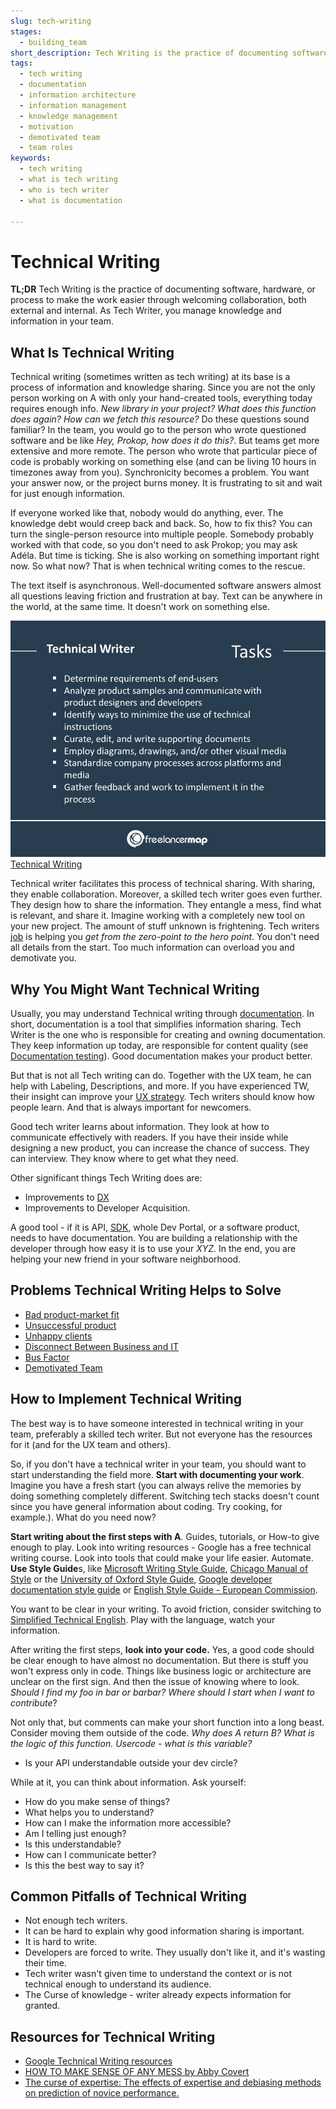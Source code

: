 ```yaml
---
slug: tech-writing
stages:
  - building_team
short_description: Tech Writing is the practice of documenting software, hardware, or process to make the work easier. As Tech Writer, you manage knowledge and information.
tags:
  - tech writing
  - documentation
  - information architecture
  - information management
  - knowledge management
  - motivation
  - demotivated team
  - team roles
keywords:
  - tech writing
  - what is tech writing
  - who is tech writer
  - what is documentation

---
```


# Technical Writing

**TL;DR** Tech Writing is the practice of documenting software, hardware, or process to make the work easier through welcoming collaboration, both external and internal. As Tech Writer, you manage knowledge and information in your team.

## What Is Technical Writing 

Technical writing (sometimes written as tech writing) at its base is a process of information and knowledge sharing. Since you are not the only person working on A with only your hand-created tools, everything today requires enough info. *New library in your project? What does this function does again? How can we fetch this resource?* Do these questions sound familiar? In the team, you would go to the person who wrote questioned software and be like *Hey, Prokop, how does it do this?*. But teams get more extensive and more remote. The person who wrote that particular piece of code is probably working on something else (and can be living 10 hours in timezones away from you). Synchronicity becomes a problem. You want your answer now, or the project burns money. It is frustrating to sit and wait for just enough information. 

If everyone worked like that, nobody would do anything, ever. The knowledge debt would creep back and back. So, how to fix this? You can turn the single-person resource into multiple people. Somebody probably worked with that code, so you don't need to ask Prokop; you may ask Adéla. But time is ticking. She is also working on something important right now. So what now? That is when technical writing comes to the rescue.

The text itself is asynchronous. Well-documented software answers almost all questions leaving friction and frustration at bay. Text can be anywhere in the world, at the same time. It doesn't work on something else.

![Alt Name](/files/tw.jpg)
[Technical Writing](https://www.freelancermap.com/blog/what-does-a-technical-writer-do/)

Technical writer facilitates this process of technical sharing. With sharing, they enable collaboration. Moreover, a skilled tech writer goes even further. They design how to share the information. They entangle a mess, find what is relevant, and share it. Imagine working with a completely new tool on your new project. The amount of stuff unknown is frightening. Tech writers [job](/practices/jtbd) is helping you *get from the zero-point to the hero point*. You don't need all details from the start. Too much information can overload you and demotivate you. 
  
## Why You Might Want Technical Writing 

Usually, you may understand Technical writing through [documentation](/practices/documentation). In short, documentation is a tool that simplifies information sharing. Tech Writer is the one who is responsible for creating and owning documentation. They keep information up today, are responsible for content quality (see [Documentation testing](/practices/documentation-testing)). Good documentation makes your product better.

But that is not all Tech writing can do. Together with the UX team, he can help with Labeling, Descriptions, and more. If you have experienced TW, their insight can improve your [UX strategy](/practices/ux-strategy). Tech writers should know how people learn. And that is always important for newcomers. 

Good tech writer learns about information. They look at how to communicate effectively with readers. If you have their inside while designing a new product, you can increase the chance of success. They can interview. They know where to get what they need.

Other significant things Tech Writing does are:
* Improvements to [DX](/practices/good-developer-experience)
* Improvements to Developer Acquisition. 

A good tool - if it is API, [SDK](practices/software-development-kit), whole Dev Portal, or a software product, needs to have documentation. You are building a relationship with the developer through how easy it is to use your *XYZ*. In the end, you are helping your new friend in your software neighborhood.

## Problems Technical Writing Helps to Solve

- [Bad product-market fit](/problems/bad-product-market-fit)
- [Unsuccessful product](/problems/unsuccessful-products)
- [Unhappy clients](/problems/unhappy-clients)
- [Disconnect Between Business and IT](/problems/disconnect-between-business-and-it)
- [Bus Factor](/problems/low-bus-factor)
- [Demotivated Team](/problems/demotivated-team)

## How to Implement Technical Writing 

The best way is to have someone interested in technical writing in your team, preferably a skilled tech writer. But not everyone has the resources for it (and for the UX team and others).

So, if you don't have a technical writer in your team, you should want to start understanding the field more. **Start with documenting your work**. Imagine you have a fresh start (you can always relive the memories by doing something completely different. Switching tech stacks doesn't count since you have general information about coding. Try cooking, for example.). What do you need now?

**Start writing about the first steps with A**. Guides, tutorials, or How-to give enough to play. Look into writing resources - Google has a free technical writing course. Look into tools that could make your life easier. Automate. **Use Style Guide**s, like [Microsoft Writing Style Guide](https://docs.microsoft.com/en-us/style-guide/welcome/), [Chicago Manual of Style](https://www.chicagomanualofstyle.org/home.html) or the [University of Oxford Style Guide](https://www.ox.ac.uk/sites/files/oxford/media_wysiwyg/University%20of%20Oxford%20Style%20Guide.pdf), [Google developer documentation style guide](https://developers.google.com/style) or [English Style Guide - European Commission](https://ec.europa.eu/info/sites/default/files/styleguide_english_dgt_en.pdf). 

You want to be clear in your writing. To avoid friction, consider switching to [Simplified Technical English](http://www.asd-ste100.org/). Play with the language, watch your information.

After writing the first steps, **look into your code.** Yes, a good code should be clear enough to have almost no documentation. But there is stuff you won't express only in code. Things like business logic or architecture are unclear on the first sign. And then the issue of knowing where to look. *Should I find my foo in bar or barbar? Where should I start when I want to contribute*?

Not only that, but comments can make your short function into a long beast. Consider moving them outside of the code. *Why does A return B? What is the logic of this function. Usercode - what is this variable?*

* Is your API understandable outside your dev circle? 

While at it, you can think about information. Ask yourself:

* How do you make sense of things? 
* What helps you to understand? 
* How can I make the information more accessible?
* Am I telling just enough?
* Is this understandable? 
* How can I communicate better? 
* Is this the best way to say it?

## Common Pitfalls of Technical Writing 

- Not enough tech writers.
- It can be hard to explain why good information sharing is important.
- It is hard to write. 
- Developers are forced to write. They usually don't like it, and it's wasting their time.
- Tech writer wasn't given time to understand the context or is not technical enough to understand its audience. 
- The Curse of knowledge - writer already expects information for granted.

## Resources for Technical Writing 
- [Google Technical Writing resources](https://developers.google.com/tech-writing)
- [HOW TO MAKE SENSE OF ANY MESS by Abby Covert](http://www.howtomakesenseofanymess.com/)
- [The curse of expertise: The effects of expertise and debiasing methods on prediction of novice performance.](https://doi.org/10.1037/1076-898X.5.2.205)
